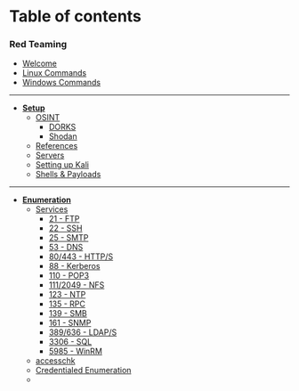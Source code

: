 # Table of contents

### Red Teaming
* [Welcome](README.md)
* [Linux Commands](linux%20commands.md)
* [Windows Commands](windows%20commands.md)
---
* **[Setup](0%20-%20setup/README.md)**
	* [OSINT](0%20-%20setup/osint/README.md)
		* [DORKS](0%20-%20setup/osint/dorks.md)
		* [Shodan](0%20-%20setup/osint/shodan.md)
	* [References](0%20-%20setup/references.md)
	* [Servers](0%20-%20setup/servers.md)
	* [Setting up Kali](0%20-%20setup/setting%20up%20kali.md)
	* [Shells & Payloads](0%20-%20setup/shells%20and%20payloads.md)
---
* **[Enumeration](1%20-%20enumeration/README.md)**
	* [Services](1%20-%20enumeration/services/README.md)
		* [21 - FTP](1%20-%20enumeration/services/21%20-%20FTP.md)
		* [22 - SSH](1%20-%20enumeration/services/22%20-%20SSH.md)
		* [25 - SMTP](1%20-%20enumeration/services/25%20-%20SMTP.md)
		* [53 - DNS](1%20-%20enumeration/services/53%20-%20DNS.md)
		* [80/443 - HTTP/S](1%20-%20enumeration/services/80%20-%20HTTP.md)
		* [88 - Kerberos](1%20-%20enumeration/services/88%20-%20Kerberos.md)
		* [110 - POP3](1%20-%20enumeration/services/110%20-%20POP3.md)
		* [111/2049 - NFS](1%20-%20enumeration/services/111%20-%20NFS.md)
		* [123 - NTP](1%20-%20enumeration/services/123%20-%20NTP.md)
		* [135 - RPC](1%20-%20enumeration/services/135%20-%20RPC.md)
		* [139 - SMB](1%20-%20enumeration/services/139%20-%20SMB.md)
		* [161 - SNMP](1%20-%20enumeration/services/161%20-%20SNMP.md)
		* [389/636 - LDAP/S](1%20-%20enumeration/services/389%20-%20LDAP.md)
		* [3306 - SQL](1%20-%20enumeration/services/3306%20-%20SQL.md)
		* [5985 - WinRM](1%20-%20enumeration/services/5985%20-%20WinRM.md)
	* [accesschk](1%20-%20enumeration/services/accesschk.md)
	* [Credentialed Enumeration](1%20-%20enumeration/services/credentialed#20enumeration.md)
	* 